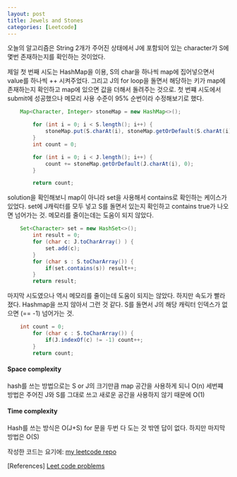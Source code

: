 ```yaml
---
layout: post
title: Jewels and Stones
categories: [Leetcode]
---
```


오늘의 알고리즘은 String 2개가 주어진 상태에서 J에 포함되어 있는 character가 S에 몇번 존재하는지를 확인하는 것이었다.

제일 첫 번째 시도는 HashMap을 이용, S의 char을 하나씩 map에 집어넣으면서 value를 하나씩 ++ 시켜주었다. 그리고 J의 for loop을 돌면서 해당하는 키가 map에 존재하는지 확인하고 map에 있으면 값을 더해서 돌려주는 것으로. 첫 번쨰 시도에서 submit에 성공했으나 메모리 사용 수준이 95% 순번이라 수정해보기로 했다. 
```java 
	Map<Character, Integer> stoneMap = new HashMap<>();

        for (int i = 0; i < S.length(); i++) {
            stoneMap.put(S.charAt(i), stoneMap.getOrDefault(S.charAt(i), 0)+1);
        }
        int count = 0;

        for (int i = 0; i < J.length(); i++) {
            count += stoneMap.getOrDefault(J.charAt(i), 0);
        }

        return count;
```

solution을 확인해보니 map이 아니라 set을 사용해서 contains로 확인하는 케이스가 있었다.  set에 J캐릭터를 모두 넣고 S를 돌면서 있는지 확인하고 contains true가 나오면 넘어가는 것. 메모리를 줄이는데는 도움이 되지 않았다.

```java
	Set<Character> set = new HashSet<>();
        int result = 0;
        for (char c: J.toCharArray() ) {
            set.add(c);
        }
        for (char s : S.toCharArray()) {
            if(set.contains(s)) result++;
        }
        return result;
```

마지막 시도였으나 역시 메모리를 줄이는데 도움이 되지는 않았다. 하지만 속도가 빨라졌다. Hashmap을 쓰지 않아서 그런 것 같다. S를 돌면서 J의 해당 캐릭터 인덱스가 없으면 (== -1)  넘어가는 것. 

```java
	int count = 0;
        for (char c : S.toCharArray()) {
            if(J.indexOf(c) != -1) count++;
        }
        return count;
```

#### Space complexity
hash를 쓰는 방법으로는 S or J의 크기만큼 map 공간을 사용하게 되니 O(n)
세번쨰 방법은 주어진 J와 S를 그대로 쓰고 새로운 공간을 사용하지 않기 때문에 O(1)

#### Time complexity
Hash를 쓰는 방식은 O(J+S) for 문을 두번 다 도는 것 밖엔 답이 없다. 
하지만 마지막 방법은 O(S)

작성한 코드는 요기에: [my leetcode repo](https://github.com/dayoungles/leet_code/blob/0ea59e9500298c43b6eb3f724f6a0b9ffbee9555/src/leet/NewJewelsInStones.java)

[References]
[Leet code problems](https://leetcode.com/problems/jewels-and-stones/)